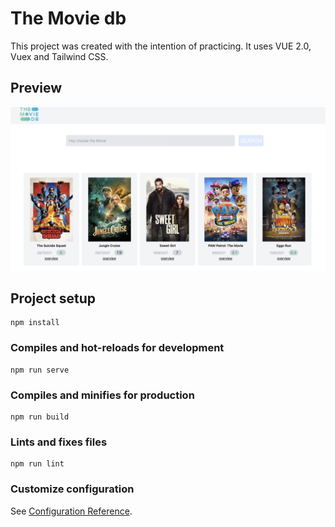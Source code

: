 # The Movie db

This project was created with the intention of practicing. 
It uses VUE 2.0, Vuex and Tailwind CSS.


## Preview

![flwochart](./layouts/Themoviedb.png)


## Project setup
```
npm install
```

### Compiles and hot-reloads for development
```
npm run serve
```

### Compiles and minifies for production
```
npm run build
```

### Lints and fixes files
```
npm run lint
```

### Customize configuration
See [Configuration Reference](https://cli.vuejs.org/config/).
